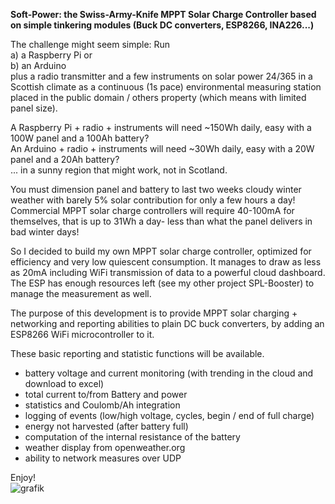 <b>Soft-Power: the Swiss-Army-Knife MPPT Solar Charge Controller based on simple tinkering modules (Buck DC converters, ESP8266, INA226...)</b>

The challenge might seem simple: Run\
a) a Raspberry Pi or\
b) an Arduino\
plus a radio transmitter and a few instruments on solar power 24/365 in a Scottish climate as a continuous (1s pace) environmental measuring station\
placed in the public domain / others property (which means with limited panel size).

A Raspberry Pi + radio + instruments will need ~150Wh daily, easy with a 100W panel and a 100Ah battery?\
An Arduino + radio + instruments will need ~30Wh daily, easy with a 20W panel and a 20Ah battery?\
... in a sunny region that might work, not in Scotland. 

You must dimension panel and battery to last two weeks cloudy winter weather with barely 5% solar contribution for only a few hours a day!\
Commercial MPPT solar charge controllers will require 40-100mA for themselves, that is up to 31Wh a day- less than what the panel delivers in bad winter days!

So I decided to build my own MPPT solar charge controller, optimized for efficiency and very low quiescent consumption.  It manages to draw as less as 20mA including WiFi transmission of data to a powerful cloud dashboard.  The ESP has enough resources left (see my other project SPL-Booster) to manage the measurement as well.

The purpose of this development is to provide MPPT solar charging + networking and reporting abilities to plain DC buck converters, by adding an ESP8266 WiFi microcontroller to it.
 
These basic reporting and statistic functions will be available.
- battery voltage and current monitoring (with trending in the cloud and download to excel)
- total current to/from Battery and power
- statistics and Coulomb/Ah integration
- logging of events (low/high voltage, cycles, begin / end of full charge)
- energy not harvested (after battery full)
- computation of the internal resistance of the battery
- weather display from openweather.org
- ability to network measures over UDP

Enjoy!\
![grafik](https://user-images.githubusercontent.com/14197155/100760181-c595dd00-33f1-11eb-87bc-8ccab89986ff.png)
